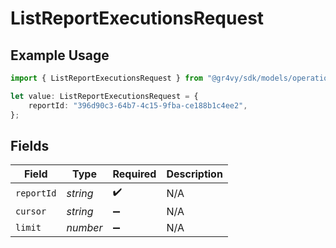 # ListReportExecutionsRequest

## Example Usage

```typescript
import { ListReportExecutionsRequest } from "@gr4vy/sdk/models/operations";

let value: ListReportExecutionsRequest = {
    reportId: "396d90c3-64b7-4c15-9fba-ce188b1c4ee2",
};
```

## Fields

| Field              | Type               | Required           | Description        |
| ------------------ | ------------------ | ------------------ | ------------------ |
| `reportId`         | *string*           | :heavy_check_mark: | N/A                |
| `cursor`           | *string*           | :heavy_minus_sign: | N/A                |
| `limit`            | *number*           | :heavy_minus_sign: | N/A                |